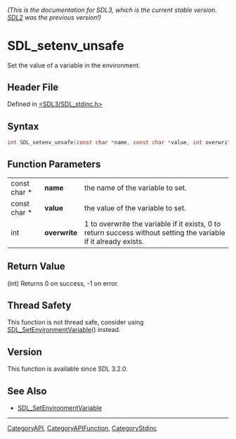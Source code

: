 ###### (This is the documentation for SDL3, which is the current stable version. [SDL2](https://wiki.libsdl.org/SDL2/) was the previous version!)
# SDL_setenv_unsafe

Set the value of a variable in the environment.

## Header File

Defined in [<SDL3/SDL_stdinc.h>](https://github.com/libsdl-org/SDL/blob/main/include/SDL3/SDL_stdinc.h)

## Syntax

```c
int SDL_setenv_unsafe(const char *name, const char *value, int overwrite);
```

## Function Parameters

|              |               |                                                                                                                  |
| ------------ | ------------- | ---------------------------------------------------------------------------------------------------------------- |
| const char * | **name**      | the name of the variable to set.                                                                                 |
| const char * | **value**     | the value of the variable to set.                                                                                |
| int          | **overwrite** | 1 to overwrite the variable if it exists, 0 to return success without setting the variable if it already exists. |

## Return Value

(int) Returns 0 on success, -1 on error.

## Thread Safety

This function is not thread safe, consider using
[SDL_SetEnvironmentVariable](SDL_SetEnvironmentVariable)() instead.

## Version

This function is available since SDL 3.2.0.

## See Also

- [SDL_SetEnvironmentVariable](SDL_SetEnvironmentVariable)

----
[CategoryAPI](CategoryAPI), [CategoryAPIFunction](CategoryAPIFunction), [CategoryStdinc](CategoryStdinc)

